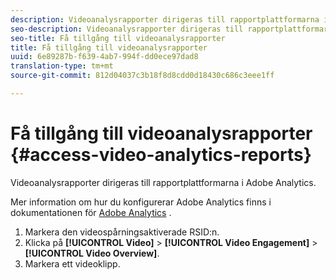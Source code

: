 ```yaml
---
description: Videoanalysrapporter dirigeras till rapportplattformarna i Adobe Analytics.
seo-description: Videoanalysrapporter dirigeras till rapportplattformarna i Adobe Analytics.
seo-title: Få tillgång till videoanalysrapporter
title: Få tillgång till videoanalysrapporter
uuid: 6e89287b-f639-4ab7-994f-dd0ece97dad8
translation-type: tm+mt
source-git-commit: 812d04037c3b18f8d8cdd0d18430c686c3eee1ff

---
```



# Få tillgång till videoanalysrapporter {#access-video-analytics-reports}

Videoanalysrapporter dirigeras till rapportplattformarna i Adobe Analytics.

Mer information om hur du konfigurerar Adobe Analytics finns i dokumentationen för [Adobe Analytics](https://microsite.omniture.com/t2/help/en_US/reference/) .
1. Markera den videospårningsaktiverade RSID:n.
1. Klicka på **[!UICONTROL Video]** > **[!UICONTROL Video Engagement]** > **[!UICONTROL Video Overview]**.
1. Markera ett videoklipp.
